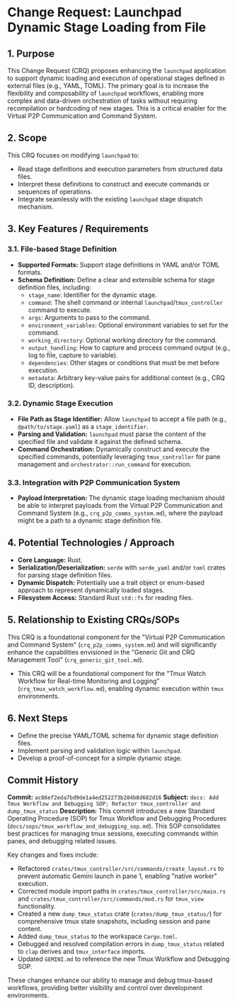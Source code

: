 # Change Request: Launchpad Dynamic Stage Loading from File

## 1. Purpose
This Change Request (CRQ) proposes enhancing the `launchpad` application to support dynamic loading and execution of operational stages defined in external files (e.g., YAML, TOML). The primary goal is to increase the flexibility and composability of `launchpad` workflows, enabling more complex and data-driven orchestration of tasks without requiring recompilation or hardcoding of new stages. This is a critical enabler for the Virtual P2P Communication and Command System.

## 2. Scope
This CRQ focuses on modifying `launchpad` to:
*   Read stage definitions and execution parameters from structured data files.
*   Interpret these definitions to construct and execute commands or sequences of operations.
*   Integrate seamlessly with the existing `launchpad` stage dispatch mechanism.

## 3. Key Features / Requirements

### 3.1. File-based Stage Definition
*   **Supported Formats:** Support stage definitions in YAML and/or TOML formats.
*   **Schema Definition:** Define a clear and extensible schema for stage definition files, including:
    *   `stage_name`: Identifier for the dynamic stage.
    *   `command`: The shell command or internal `launchpad`/`tmux_controller` command to execute.
    *   `args`: Arguments to pass to the command.
    *   `environment_variables`: Optional environment variables to set for the command.
    *   `working_directory`: Optional working directory for the command.
    *   `output_handling`: How to capture and process command output (e.g., log to file, capture to variable).
    *   `dependencies`: Other stages or conditions that must be met before execution.
    *   `metadata`: Arbitrary key-value pairs for additional context (e.g., CRQ ID, description).

### 3.2. Dynamic Stage Execution
*   **File Path as Stage Identifier:** Allow `launchpad` to accept a file path (e.g., `@path/to/stage.yaml`) as a `stage_identifier`.
*   **Parsing and Validation:** `launchpad` must parse the content of the specified file and validate it against the defined schema.
*   **Command Orchestration:** Dynamically construct and execute the specified commands, potentially leveraging `tmux_controller` for pane management and `orchestrator::run_command` for execution.

### 3.3. Integration with P2P Communication System
*   **Payload Interpretation:** The dynamic stage loading mechanism should be able to interpret payloads from the Virtual P2P Communication and Command System (e.g., `crq_p2p_comms_system.md`), where the payload might be a path to a dynamic stage definition file.

## 4. Potential Technologies / Approach
*   **Core Language:** Rust.
*   **Serialization/Deserialization:** `serde` with `serde_yaml` and/or `toml` crates for parsing stage definition files.
*   **Dynamic Dispatch:** Potentially use a trait object or enum-based approach to represent dynamically loaded stages.
*   **Filesystem Access:** Standard Rust `std::fs` for reading files.

## 5. Relationship to Existing CRQs/SOPs
This CRQ is a foundational component for the "Virtual P2P Communication and Command System" (`crq_p2p_comms_system.md`) and will significantly enhance the capabilities envisioned in the "Generic Git and CRQ Management Tool" (`crq_generic_git_tool.md`).
*   This CRQ will be a foundational component for the "Tmux Watch Workflow for Real-time Monitoring and Logging" (`crq_tmux_watch_workflow.md`), enabling dynamic execution within `tmux` environments.

## 6. Next Steps
*   Define the precise YAML/TOML schema for dynamic stage definition files.
*   Implement parsing and validation logic within `launchpad`.
*   Develop a proof-of-concept for a simple dynamic stage.








## Commit History

**Commit:** `ac86ef2eda7bd9de1a4ed252273b284b8d682d16`
**Subject:** `docs: Add Tmux Workflow and Debugging SOP; Refactor tmux_controller and dump_tmux_status`
**Description:**
This commit introduces a new Standard Operating Procedure (SOP) for Tmux Workflow and Debugging Procedures (`docs/sops/tmux_workflow_and_debugging_sop.md`). This SOP consolidates best practices for managing tmux sessions, executing commands within panes, and debugging related issues.

Key changes and fixes include:
- Refactored `crates/tmux_controller/src/commands/create_layout.rs` to prevent automatic Gemini launch in pane 1, enabling "native worker" execution.
- Corrected module import paths in `crates/tmux_controller/src/main.rs` and `crates/tmux_controller/src/commands/mod.rs` for `tmux_view` functionality.
- Created a new `dump_tmux_status` crate (`crates/dump_tmux_status/`) for comprehensive tmux state snapshots, including session and pane content.
- Added `dump_tmux_status` to the workspace `Cargo.toml`.
- Debugged and resolved compilation errors in `dump_tmux_status` related to `clap` derives and `tmux_interface` imports.
- Updated `GEMINI.md` to reference the new Tmux Workflow and Debugging SOP.

These changes enhance our ability to manage and debug tmux-based workflows, providing better visibility and control over development environments.